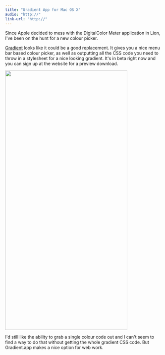 ```yaml
---
title: "Gradient App for Mac OS X"
audio: "http://"
link-url: "http://"
---
```

<p>Since Apple decided to mess with the DigitalColor Meter application in Lion, I've been on the hunt for a new colour picker.</p>
<p><a href="http://www.gradientapp.com/">Gradient</a> looks like it could be a good replacement. It gives you a nice menu bar based colour picker, as well as outputting all the CSS code you need to throw in a stylesheet for a nice looking gradient. It's in beta right now and you can sign up at the website for a preview download.</p>
<p><img src="https://chrisenns.com/wp-content/uploads/2011/09/Screen-Shot-2011-09-14-at-12.52.05-PM.png" alt="" title="Gradient.app" width="394" height="837" class="aligncenter size-full wp-image-19652" /></p>
<p>I'd still like the ability to grab a single colour code out and I can't seem to find a way to do that without getting the whole gradient CSS code. But Gradient.app makes a nice option for web work.</p>
